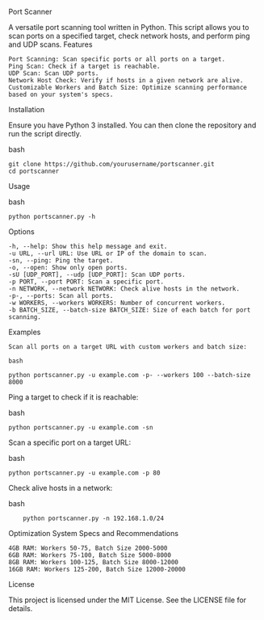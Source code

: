 Port Scanner

A versatile port scanning tool written in Python. This script allows you to scan ports on a specified target, check network hosts, and perform ping and UDP scans.
Features

    Port Scanning: Scan specific ports or all ports on a target.
    Ping Scan: Check if a target is reachable.
    UDP Scan: Scan UDP ports.
    Network Host Check: Verify if hosts in a given network are alive.
    Customizable Workers and Batch Size: Optimize scanning performance based on your system's specs.

Installation

Ensure you have Python 3 installed. You can then clone the repository and run the script directly.

bash

	git clone https://github.com/yourusername/portscanner.git
	cd portscanner

Usage

bash

	python portscanner.py -h

Options

    -h, --help: Show this help message and exit.
    -u URL, --url URL: Use URL or IP of the domain to scan.
    -sn, --ping: Ping the target.
    -o, --open: Show only open ports.
    -sU [UDP_PORT], --udp [UDP_PORT]: Scan UDP ports.
    -p PORT, --port PORT: Scan a specific port.
    -n NETWORK, --network NETWORK: Check alive hosts in the network.
    -p-, --ports: Scan all ports.
    -w WORKERS, --workers WORKERS: Number of concurrent workers.
    -b BATCH_SIZE, --batch-size BATCH_SIZE: Size of each batch for port scanning.

Examples

    Scan all ports on a target URL with custom workers and batch size:

    bash

	python portscanner.py -u example.com -p- --workers 100 --batch-size 8000

Ping a target to check if it is reachable:

bash

	python portscanner.py -u example.com -sn

Scan a specific port on a target URL:

bash

	python portscanner.py -u example.com -p 80

Check alive hosts in a network:

bash

    	python portscanner.py -n 192.168.1.0/24

Optimization
System Specs and Recommendations

    4GB RAM: Workers 50-75, Batch Size 2000-5000
    6GB RAM: Workers 75-100, Batch Size 5000-8000
    8GB RAM: Workers 100-125, Batch Size 8000-12000
    16GB RAM: Workers 125-200, Batch Size 12000-20000

License

This project is licensed under the MIT License. See the LICENSE file for details.
